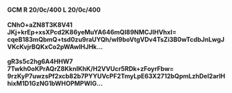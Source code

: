 #### GCM R 20/0c/400 L 20/0c/400
**CNhO+aZN8T3K8V41**<br/>**JKj+krEp+xsXPcd2K86yeMuYA646mQI89NMCJIHVhxI=**<br/>**cqeB183mQbmQ+tsd0zu9raUYQh/wI9boVtgVDv4TsZi3B0wTcdbJnLwgJVKcKvjrBQKxCo2pWAwlHJHk...**<br/><br/>
**gR3s5c2hg6A4HHW7**<br/>**7Twkh0oKPrAQrZ8KknIKhK/H2VVUcr5RDk+zFoyrFbw=**<br/>**9rzKyP7uwzsPf2xcb82b7PYYUVcPF2TmyLpE63X2712bQpmLzhDeI2arIHhixM1D1GzNG1bWHOPMPWIG...**